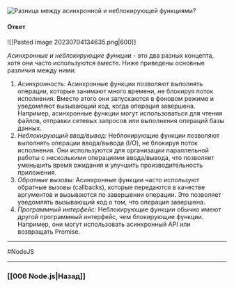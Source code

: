 ![Разница между асинхронной и неблокирующей функциями?](https://youtu.be/b-jHHEBj7KM?t=375)

#### Ответ

![[Pasted image 20230704134635.png|600]]

*Асинхронные и неблокирующие функции* - это два разных концепта, хотя они часто используются вместе. Ниже приведены основные различия между ними:

1. *Асинхронность:* Асинхронные функции позволяют выполнять операции, которые занимают много времени, не блокируя поток исполнения. Вместо этого они запускаются в фоновом режиме и уведомляют вызывающий код, когда операция завершена. Например, асинхронные функции могут использоваться для чтения файлов, отправки сетевых запросов или выполнения операций базы данных.
2. *Неблокирующий ввод/вывод:* Неблокирующие функции позволяют выполнять операции ввода/вывода (I/O), не блокируя поток исполнения. Они используются для организации параллельной работы с несколькими операциями ввода/вывода, что позволяет уменьшить время ожидания и улучшить производительность приложения.
3. *Обратные вызовы:* Асинхронные функции часто используют обратные вызовы (callbacks), которые передаются в качестве аргументов и вызываются по завершении операции. Это позволяет уведомлять вызывающий код о том, что операция завершена.
4. *Программный интерфейс:* Неблокирующие функции обычно имеют другой программный интерфейс, чем блокирующие функции. Например, они могут использовать асинхронный API или возвращать Promise.

___
#NodeJS 

___

### [[006 Node.js|Назад]]